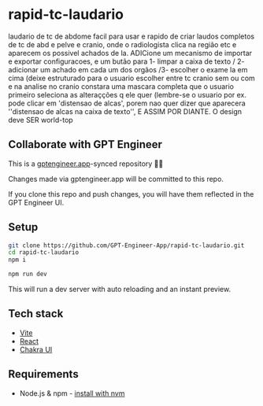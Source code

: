 # rapid-tc-laudario

laudario de tc de abdome facil para usar e rapido de criar laudos completos de tc de abd e pelve e cranio, onde o radiologista clica na região etc e aparecem os possivel achados de la.
ADICione um mecanismo de importar e exportar configuracoes, e um butão para 1- limpar a caixa de texto / 2- adicionar um achado em cada um dos orgãos /3- escolher o exame la em cima (deixe estruturado para o usuario escolher entre tc cranio sem ou com e na analise no cranio constara uma mascara completa que o usuario primeiro seleciona as alteraçções q ele quer (lembre-se o usuario por ex. pode clicar em 'distensao de alcas', porem nao quer dizer que aparecera ''distensao de alcas na caixa de texto'', E ASSIM POR DIANTE. O design deve SER world-top


## Collaborate with GPT Engineer

This is a [gptengineer.app](https://gptengineer.app)-synced repository 🌟🤖

Changes made via gptengineer.app will be committed to this repo.

If you clone this repo and push changes, you will have them reflected in the GPT Engineer UI.

## Setup

```sh
git clone https://github.com/GPT-Engineer-App/rapid-tc-laudario.git
cd rapid-tc-laudario
npm i
```

```sh
npm run dev
```

This will run a dev server with auto reloading and an instant preview.

## Tech stack

- [Vite](https://vitejs.dev/)
- [React](https://react.dev/)
- [Chakra UI](https://chakra-ui.com/)

## Requirements

- Node.js & npm - [install with nvm](https://github.com/nvm-sh/nvm#installing-and-updating)
